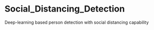# Social_Distancing_Detection
Deep-learning based person detection with social distancing capability
